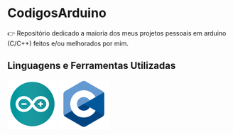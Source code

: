 # CodigosArduino
 
 👉 Repositório dedicado a maioria dos meus projetos pessoais em arduino (C/C++) feitos e/ou melhorados por mim. 

## Linguagens e Ferramentas Utilizadas
![icon](https://github.com/Maxsuel-Santos/Maxsuel-Santos/blob/main/_GitHub/img/arduino-logo.svg)
![icon](https://github.com/Maxsuel-Santos/Maxsuel-Santos/blob/main/_GitHub/img/linguagem-c.svg)
